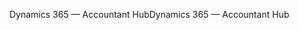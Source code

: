 <span data-ttu-id="4c50d-101">Dynamics 365 — Accountant Hub</span><span class="sxs-lookup"><span data-stu-id="4c50d-101">Dynamics 365 — Accountant Hub</span></span>
